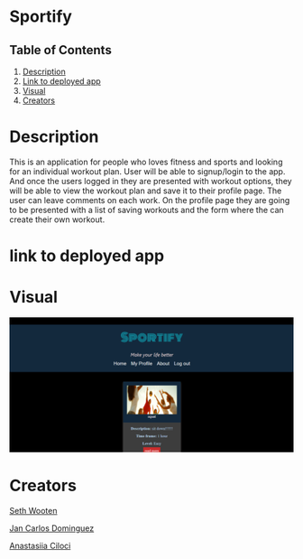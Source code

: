# Sportify

## Table of Contents

1. [Description](#description)
1. [Link to deployed app](link)
1. [Visual](#visual)
1. [Creators](#creators)

# Description

This is an application for people who loves fitness and sports and looking for an individual workout plan.
User will be able to signup/login to the app. And once the users logged in they are presented with workout options, they will be able to view the workout plan and save it to their profile page. The user can leave comments on each work. On the profile page they are going to be presented with a list of saving workouts and the form where the can create their own workout.

# link to deployed app

# Visual

![screenshot of app](./public/screenshot/2022-04-12_08-05-19.png)

# Creators

[Seth Wooten](https://github.com/slwooten)

[Jan Carlos Dominguez](https://github.com/JanInquisitor)

[Anastasiia Ciloci](https://github.com/Anastasiia-Ciloci)
